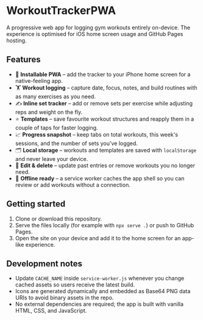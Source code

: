 # WorkoutTrackerPWA

A progressive web app for logging gym workouts entirely on-device. The experience is optimised for iOS home screen usage and GitHub Pages hosting.

## Features

- 📱 **Installable PWA** – add the tracker to your iPhone home screen for a native-feeling app.
- 🏋️ **Workout logging** – capture date, focus, notes, and build routines with as many exercises as you need.
- ✍️ **Inline set tracker** – add or remove sets per exercise while adjusting reps and weight on the fly.
- ⭐ **Templates** – save favourite workout structures and reapply them in a couple of taps for faster logging.
- 📈 **Progress snapshot** – keep tabs on total workouts, this week's sessions, and the number of sets you've logged.
- 🗂 **Local storage** – workouts and templates are saved with `localStorage` and never leave your device.
- 🔁 **Edit & delete** – update past entries or remove workouts you no longer need.
- 📶 **Offline ready** – a service worker caches the app shell so you can review or add workouts without a connection.

## Getting started

1. Clone or download this repository.
2. Serve the files locally (for example with `npx serve .`) or push to GitHub Pages.
3. Open the site on your device and add it to the home screen for an app-like experience.

## Development notes

- Update `CACHE_NAME` inside `service-worker.js` whenever you change cached assets so users receive the latest build.
- Icons are generated dynamically and embedded as Base64 PNG data URIs to avoid binary assets in the repo.
- No external dependencies are required; the app is built with vanilla HTML, CSS, and JavaScript.
